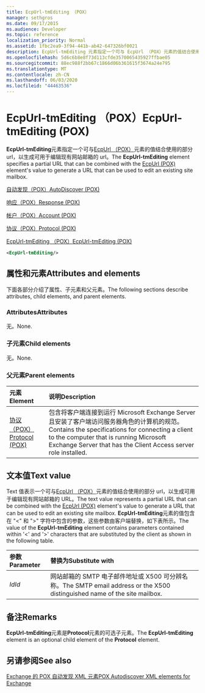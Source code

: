 ```yaml
---
title: EcpUrl-tmEditing （POX）
manager: sethgros
ms.date: 09/17/2015
ms.audience: Developer
ms.topic: reference
localization_priority: Normal
ms.assetid: 1fbc2ea9-3f94-441b-ab42-647326bf0021
description: EcpUrl-tmEditing 元素指定一个可与 EcpUrl （POX）元素的值结合使用的部分 URL，以生成可用于编辑现有网站邮箱的 URL。
ms.openlocfilehash: 5d6c6b8e8f73d113cfde3570065435927ffbae05
ms.sourcegitcommit: 88ec988f2bb67c1866d06b361615f3674a24e795
ms.translationtype: MT
ms.contentlocale: zh-CN
ms.lasthandoff: 06/03/2020
ms.locfileid: "44463536"
---
```

# <a name="ecpurl-tmediting-pox"></a><span data-ttu-id="3c5e2-103">EcpUrl-tmEditing （POX）</span><span class="sxs-lookup"><span data-stu-id="3c5e2-103">EcpUrl-tmEditing (POX)</span></span>

<span data-ttu-id="3c5e2-104">**EcpUrl-tmEditing**元素指定一个可与[EcpUrl （POX）](ecpurl-pox.md)元素的值结合使用的部分 url，以生成可用于编辑现有网站邮箱的 url。</span><span class="sxs-lookup"><span data-stu-id="3c5e2-104">The **EcpUrl-tmEditing** element specifies a partial URL that can be combined with the [EcpUrl (POX)](ecpurl-pox.md) element's value to generate a URL that can be used to edit an existing site mailbox.</span></span> 
  
[<span data-ttu-id="3c5e2-105">自动发现（POX）</span><span class="sxs-lookup"><span data-stu-id="3c5e2-105">AutoDiscover (POX)</span></span>](autodiscover-pox.md)
  
[<span data-ttu-id="3c5e2-106">响应（POX）</span><span class="sxs-lookup"><span data-stu-id="3c5e2-106">Response (POX)</span></span>](response-pox.md)
  
[<span data-ttu-id="3c5e2-107">帐户（POX）</span><span class="sxs-lookup"><span data-stu-id="3c5e2-107">Account (POX)</span></span>](account-pox.md)
  
[<span data-ttu-id="3c5e2-108">协议（POX）</span><span class="sxs-lookup"><span data-stu-id="3c5e2-108">Protocol (POX)</span></span>](protocol-pox.md)
  
[<span data-ttu-id="3c5e2-109">EcpUrl-tmEditing （POX）</span><span class="sxs-lookup"><span data-stu-id="3c5e2-109">EcpUrl-tmEditing (POX)</span></span>](ecpurl-tmediting-pox.md)
  
```XML
<EcpUrl-tmEditing/>
```

## <a name="attributes-and-elements"></a><span data-ttu-id="3c5e2-110">属性和元素</span><span class="sxs-lookup"><span data-stu-id="3c5e2-110">Attributes and elements</span></span>

<span data-ttu-id="3c5e2-111">下面各部分介绍了属性、子元素和父元素。</span><span class="sxs-lookup"><span data-stu-id="3c5e2-111">The following sections describe attributes, child elements, and parent elements.</span></span>
  
### <a name="attributes"></a><span data-ttu-id="3c5e2-112">Attributes</span><span class="sxs-lookup"><span data-stu-id="3c5e2-112">Attributes</span></span>

<span data-ttu-id="3c5e2-113">无。</span><span class="sxs-lookup"><span data-stu-id="3c5e2-113">None.</span></span>
  
### <a name="child-elements"></a><span data-ttu-id="3c5e2-114">子元素</span><span class="sxs-lookup"><span data-stu-id="3c5e2-114">Child elements</span></span>

<span data-ttu-id="3c5e2-115">无。</span><span class="sxs-lookup"><span data-stu-id="3c5e2-115">None.</span></span>
  
### <a name="parent-elements"></a><span data-ttu-id="3c5e2-116">父元素</span><span class="sxs-lookup"><span data-stu-id="3c5e2-116">Parent elements</span></span>

|<span data-ttu-id="3c5e2-117">**元素**</span><span class="sxs-lookup"><span data-stu-id="3c5e2-117">**Element**</span></span>|<span data-ttu-id="3c5e2-118">**说明**</span><span class="sxs-lookup"><span data-stu-id="3c5e2-118">**Description**</span></span>|
|:-----|:-----|
|[<span data-ttu-id="3c5e2-119">协议（POX）</span><span class="sxs-lookup"><span data-stu-id="3c5e2-119">Protocol (POX)</span></span>](protocol-pox.md) <br/> |<span data-ttu-id="3c5e2-120">包含将客户端连接到运行 Microsoft Exchange Server 且安装了客户端访问服务器角色的计算机的规范。</span><span class="sxs-lookup"><span data-stu-id="3c5e2-120">Contains the specifications for connecting a client to the computer that is running Microsoft Exchange Server that has the Client Access server role installed.</span></span>  <br/> |
   
## <a name="text-value"></a><span data-ttu-id="3c5e2-121">文本值</span><span class="sxs-lookup"><span data-stu-id="3c5e2-121">Text value</span></span>

<span data-ttu-id="3c5e2-122">Text 值表示一个可与[EcpUrl （POX）](ecpurl-pox.md)元素的值结合使用的部分 url，以生成可用于编辑现有网站邮箱的 URL。</span><span class="sxs-lookup"><span data-stu-id="3c5e2-122">The text value represents a partial URL that can be combined with the [EcpUrl (POX)](ecpurl-pox.md) element's value to generate a URL that can be used to edit an existing site mailbox.</span></span> <span data-ttu-id="3c5e2-123">**EcpUrl-tmEditing**元素的值包含在 "<" 和 ">" 字符中包含的参数，这些参数由客户端替换，如下表所示。</span><span class="sxs-lookup"><span data-stu-id="3c5e2-123">The value of the **EcpUrl-tmEditing** element contains parameters contained within '<' and '>' characters that are substituted by the client as shown in the following table.</span></span> 
  
|<span data-ttu-id="3c5e2-124">**参数**</span><span class="sxs-lookup"><span data-stu-id="3c5e2-124">**Parameter**</span></span>|<span data-ttu-id="3c5e2-125">**替换为**</span><span class="sxs-lookup"><span data-stu-id="3c5e2-125">**Substitute with**</span></span>|
|:-----|:-----|
| <span data-ttu-id="3c5e2-126">_Id_</span><span class="sxs-lookup"><span data-stu-id="3c5e2-126">_Id_</span></span> <br/> |<span data-ttu-id="3c5e2-127">网站邮箱的 SMTP 电子邮件地址或 X500 可分辨名称。</span><span class="sxs-lookup"><span data-stu-id="3c5e2-127">The SMTP email address or the X500 distinguished name of the site mailbox.</span></span>  <br/> |
   
## <a name="remarks"></a><span data-ttu-id="3c5e2-128">备注</span><span class="sxs-lookup"><span data-stu-id="3c5e2-128">Remarks</span></span>

<span data-ttu-id="3c5e2-129">**EcpUrl-tmEditing**元素是**Protocol**元素的可选子元素。</span><span class="sxs-lookup"><span data-stu-id="3c5e2-129">The **EcpUrl-tmEditing** element is an optional child element of the **Protocol** element.</span></span> 
  
## <a name="see-also"></a><span data-ttu-id="3c5e2-130">另请参阅</span><span class="sxs-lookup"><span data-stu-id="3c5e2-130">See also</span></span>



[<span data-ttu-id="3c5e2-131">Exchange 的 POX 自动发现 XML 元素</span><span class="sxs-lookup"><span data-stu-id="3c5e2-131">POX Autodiscover XML elements for Exchange</span></span>](pox-autodiscover-xml-elements-for-exchange.md)

